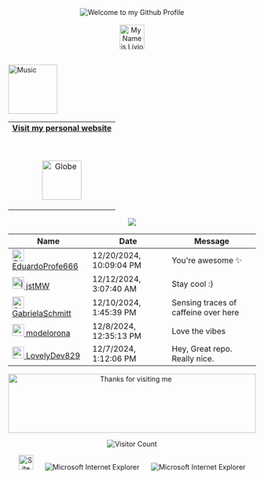 <!-- "Hero" Header -->
<div align="center">
  <img src="https://github.com/BrunnerLivio/brunnerlivio/blob/master/images/welcome.png?raw=true" style="max-width: 100%;" alt="Welcome to my Github Profile" />
  <br />
  <br />
  <img height="50" alt="My Name is Livio and I like Node.js" src="images/personal_note.svg" />
  <br />
  <br />

</div>

<!-- Social -->
<table width="100%" align="center">
<tr>
<td align="center">
<a href="https://brunnerliv.io">
<strong>Visit my personal website </strong>
<br />
<br />
<br />

<p>

<img alt="Globe" height="80" src="images/globe.gif">
</a>
</p>

</td>



<p>
<img height="100" alt="Music" src="images/music.gif"> 
</a>
</p>

</td>
</tr>
</table>

<div align="center">
<a href="https://github.com/BrunnerLivio/brunnerlivio/issues/62#issuecomment-new"><img src="images/guestbook.svg"></a> 
</div>

<!-- Guestbook -->
| Name | Date | Message |
|---|---|---|
| <a href="https://github.com/EduardoProfe666"><img width="24" src="https://avatars.githubusercontent.com/u/119138695?s=24&u=d9bcd5f0c7be3f068ca09aa003413f7ac13b1513&v=4" alt="EduardoProfe666" /> EduardoProfe666</a> |12/20/2024, 10:09:04 PM|You're awesome ✨|
| <a href="https://github.com/jstMW"><img width="24" src="https://avatars.githubusercontent.com/u/135103211?s=24&u=ad1d90763a79923d741d8153bc5a0245307e2bd1&v=4" alt="jstMW" /> jstMW</a> |12/12/2024, 3:07:40 AM|Stay cool :)|
| <a href="https://github.com/GabrielaSchmitt"><img width="24" src="https://avatars.githubusercontent.com/u/86369677?s=24&u=da27ba71f02843caf80ac33936f2fc260622a079&v=4" alt="GabrielaSchmitt" /> GabrielaSchmitt</a> |12/10/2024, 1:45:39 PM|Sensing traces of caffeine over here|
| <a href="https://github.com/modelorona"><img width="24" src="https://avatars.githubusercontent.com/u/23018759?s=24&u=56fde256ded4238e8ecff48033b01a295905b1a5&v=4" alt="modelorona" /> modelorona</a> |12/8/2024, 12:35:13 PM|Love the vibes|
| <a href="https://github.com/LovelyDev829"><img width="24" src="https://avatars.githubusercontent.com/u/99057103?s=24&u=2ab75ab5fecd17e5040d9884d67e7acfc5e2b6af&v=4" alt="LovelyDev829" /> LovelyDev829</a> |12/7/2024, 1:12:06 PM|Hey, Great repo. Really nice.|
<!-- /Guestbook -->

<!-- Footer -->

<div align="center">

<img height="120" alt="Thanks for visiting me" width="100%" src="https://raw.githubusercontent.com/BrunnerLivio/brunnerlivio/master/images/marquee.svg" />
<br />

![Visitor Count](https://profile-counter.glitch.me/brunnerlivio/count.svg)


<img src="https://raw.githubusercontent.com/BrunnerLivio/brunnerlivio/master/images/notepad.gif" alt="Site created with Notepad" height="30" />
<!-- "margin-right: whatever;" -->
<span>&nbsp;&nbsp;&nbsp;&nbsp;</span>  
<img src="https://raw.githubusercontent.com/BrunnerLivio/brunnerlivio/master/images/ie_logo.gif" alt="Microsoft Internet Explorer" />
<span>&nbsp;&nbsp;&nbsp;&nbsp;</span>  
<img src="https://raw.githubusercontent.com/BrunnerLivio/brunnerlivio/master/images/noframes.gif" alt="Microsoft Internet Explorer" />

</div>
